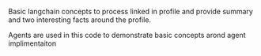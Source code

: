 Basic langchain concepts to process linked in profile and provide summary and two interesting facts around the profile.


Agents are used in this code to demonstrate basic concepts arond agent implimentaiton 